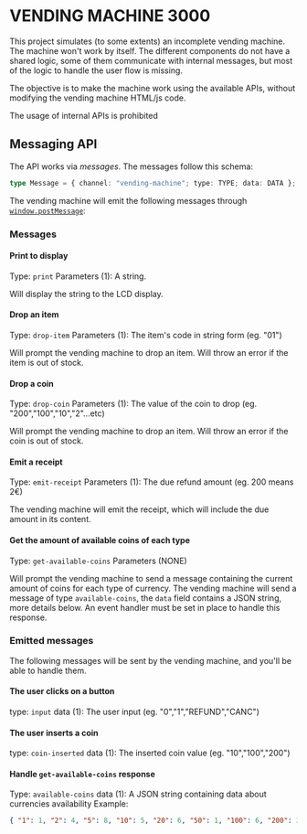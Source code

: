 # VENDING MACHINE 3000

This project simulates (to some extents) an incomplete vending machine.
The machine won't work by itself. The different components do not have a shared logic, some of them communicate with internal messages, but most of the logic to handle the user flow is missing.

The objective is to make the machine work using the available APIs, without modifying the vending machine HTML/js code.

The usage of internal APIs is prohibited

## Messaging API

The API works via _messages_.
The messages follow this schema:

```ts
type Message = { channel: "vending-machine"; type: TYPE; data: DATA };
```

The vending machine will emit the following messages through [`window.postMessage`](https://developer.mozilla.org/en-US/docs/Web/API/Window/postMessage):

### Messages 

#### Print to display
Type: `print`
Parameters (1): A string.

Will display the string to the LCD display.

#### Drop an item 
Type: `drop-item`
Parameters (1): The item's code in string form (eg. "01") 

Will prompt the vending machine to drop an item. Will throw an error if the item is out of stock.

#### Drop a coin
Type: `drop-coin`
Parameters (1): The value of the coin to drop (eg. "200","100","10","2"...etc)

Will prompt the vending machine to drop an item. Will throw an error if the coin is out of stock.

#### Emit a receipt
Type: `emit-receipt`
Parameters (1): The due refund amount (eg. 200 means 2€)

The vending machine will emit the receipt, which will include the due amount in its content.

#### Get the amount of available coins of each type
Type: `get-available-coins`
Parameters (NONE)

Will prompt the vending machine to send a message containing the current amount of coins for each type of currency.
The vending machine will send a message of type `available-coins`, the `data` field contains a JSON string, more details below.
An event handler must be set in place to handle this response.


### Emitted messages
The following messages will be sent by the vending machine, and you'll be able to handle them.


#### The user clicks on a button
type: `input`
data (1): The user input (eg. "0","1","REFUND","CANC")

#### The user inserts a coin
type: `coin-inserted`
data (1): The inserted coin value (eg. "10","100","200")


#### Handle `get-available-coins` response
Type: `available-coins`
data (1): A JSON string containing data about currencies availability
Example:
```json
{ "1": 1, "2": 4, "5": 8, "10": 5, "20": 6, "50": 1, "100": 6, "200": 3 }
```
